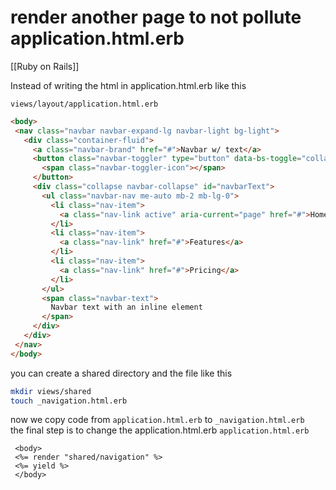 # render another page to not pollute application.html.erb
 [[Ruby on Rails]]

Instead of writing the html in application.html.erb like this

`views/layout/application.html.erb`

```html
<body>
 <nav class="navbar navbar-expand-lg navbar-light bg-light">
   <div class="container-fluid">
     <a class="navbar-brand" href="#">Navbar w/ text</a>
     <button class="navbar-toggler" type="button" data-bs-toggle="collapse" data-bs-target="#navbarText" aria-controls="navbarText" aria-expanded="false" aria-label="Toggle navigation">
       <span class="navbar-toggler-icon"></span>
     </button>
     <div class="collapse navbar-collapse" id="navbarText">
       <ul class="navbar-nav me-auto mb-2 mb-lg-0">
         <li class="nav-item">
           <a class="nav-link active" aria-current="page" href="#">Home</a>
         </li>
         <li class="nav-item">
           <a class="nav-link" href="#">Features</a>
         </li>
         <li class="nav-item">
           <a class="nav-link" href="#">Pricing</a>
         </li>
       </ul>
       <span class="navbar-text">
         Navbar text with an inline element
       </span>
     </div>
   </div>
 </nav>
</body>
```

you can create a shared directory and the file like this

```bash
mkdir views/shared
touch _navigation.html.erb
```

now we copy code from `application.html.erb` to `_navigation.html.erb`
</br>
the final step is to change the application.html.erb
`application.html.erb`

```erb
 <body>
 <%= render "shared/navigation" %>
 <%= yield %>
 </body>
```
